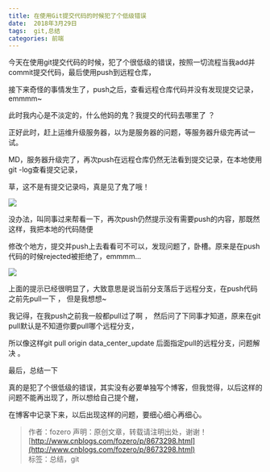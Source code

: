 ```yaml
---
title: 在使用Git提交代码的时候犯了个低级错误
date:  2018年3月29日
tags:  git,总结
categories: 前端
---
```



今天在使用git提交代码的时候，犯了个很低级的错误，按照一切流程当我add并commit提交代码，最后使用push到远程仓库，

接下来奇怪的事情发生了，push之后，查看远程仓库代码并没有发现提交记录，emmmm~  

此时我内心是不淡定的，什么他妈的鬼？我提交的代码去哪里了 ？

正好此时，赶上运维升级服务器，以为是服务器的问题，等服务器升级完再试一试。

MD，服务器升级完了，再次push在远程仓库仍然无法看到提交记录，在本地使用git -log查看提交记录，

草，这不是有提交记录吗，真是见了鬼了哦！

![](https://images2018.cnblogs.com/blog/871647/201803/871647-20180329230628539-1173376986.png)

没办法，叫同事过来帮看一下，再次push仍然提示没有需要push的内容，那既然这样，我把本地的代码随便

修改个地方，提交并push上去看看可不可以，发现问题了，卧槽。原来是在push代码的时候rejected被拒绝了，emmmm...

![](https://images2018.cnblogs.com/blog/871647/201803/871647-20180329230105397-1900330801.png)

上面的提示已经很明显了，大致意思是说当前分支落后于远程分支，在push代码之前先pull一下  ， 但是我想想~

我记得，在我push之前我一般都pull过了啊 ， 然后问了下同事才知道，原来在git pull默认是不知道你要pull哪个远程分支，

所以像这样git pull origin data_center_update  后面指定pull的远程分支，问题解决 。

最后，总结一下
 
真的是犯了个很低级的错误，其实没有必要单独写个博客，但我觉得，以后这样的问题不能再出现了，所以想给自己提个醒，

在博客中记录下来，以后出现这样的问题，要细心细心再细心。



>作者：fozero
>声明：原创文章，转载请注明出处，谢谢！[http://www.cnblogs.com/fozero/p/8673298.html](http://www.cnblogs.com/fozero/p/8673298.html)                      
>标签：总结，git